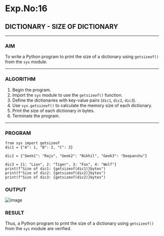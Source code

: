 # Exp.No:16  
## DICTIONARY - SIZE OF DICTIONARY

---

### AIM  
To write a Python program to print the size of a dictionary using `getsizeof()` from the `sys` module.

---

### ALGORITHM

1. Begin the program.  
2. Import the `sys` module to use the `getsizeof()` function.  
3. Define the dictionaries with key-value pairs (`dic1`, `dic2`, `dic3`).  
4. Use `sys.getsizeof()` to calculate the memory size of each dictionary.  
5. Print the size of each dictionary in bytes.  
6. Terminate the program.

---

### PROGRAM

```
from sys import getsizeof
dic1 = {"A": 1, "B": 2, "C": 3} 

dic2 = {"Geek1": "Raju", "Geek2": "Nikhil", "Geek3": "Deepanshu"}

dic3 = {1: "Lion", 2: "Tiger", 3: "Fox", 4: "Wolf"}
print(f"Size of dic1: {getsizeof(dic1)}bytes")
print(f"Size of dic2: {getsizeof(dic2)}bytes")
print(f"Size of dic3: {getsizeof(dic2)}bytes")
```

### OUTPUT
![image](https://github.com/user-attachments/assets/d84155a7-58a4-4d41-b3ce-106faf52394a)
### RESULT
Thus, a Python program to print the size of a dictionary using `getsizeof()` from the `sys` module are verified.
